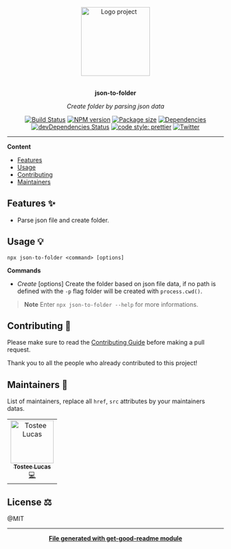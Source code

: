 <div align="center">
  <a href="#">
  	<img src="https://media.giphy.com/media/JIX9t2j0ZTN9S/giphy-downsized.gif" alt="Logo project" height="160" />
  </a>
  <br>
  <br>
  <p>
    <b>json-to-folder</b>
  </p>
  <p>
     <i>Create folder by parsing json data</i>
  </p>
  <p>

[![Build Status](https://travis-ci.com/luctst/json-to-folder.svg?branch=master)](https://travis-ci.com/luctst/json-to-folder)
[![NPM version](https://img.shields.io/npm/v/json-to-folder?style=flat-square)](https://img.shields.io/npm/v/json-to-folder?style=flat-square)
[![Package size](https://img.shields.io/bundlephobia/min/json-to-folder)](https://img.shields.io/bundlephobia/min/json-to-folder)
[![Dependencies](https://img.shields.io/david/luctst/json-to-folder.svg?style=popout-square)](https://david-dm.org/luctst/json-to-folder)
[![devDependencies Status](https://david-dm.org/luctst/json-to-folder/dev-status.svg?style=flat-square)](https://david-dm.org/luctst/json-to-folder?type=dev)
[![code style: prettier](https://img.shields.io/badge/code_style-prettier-ff69b4.svg?style=flat-square)](https://github.com/prettier/prettier)
[![Twitter](https://img.shields.io/twitter/follow/luctstt.svg?label=Follow&style=social)](https://twitter.com/luctstt)

  </p>
</div>

---

**Content**

* [Features](##features)
* [Usage](##usage)
* [Contributing](##contributing)
* [Maintainers](##maintainers)

## Features ✨
* Parse json file and create folder.

## Usage 💡
```
npx json-to-folder <command> [options]
```

**Commands**
  * *Create* [options]  Create the folder based on json file data, if no path is defined with the `-p` flag folder will be created with `process.cwd()`.

> **Note** Enter `npx json-to-folder --help` for more informations.

## Contributing 🍰
Please make sure to read the [Contributing Guide](https://github.com/luctst/json-to-folder/blob/master/.github/CONTRIBUTING.md) before making a pull request.

Thank you to all the people who already contributed to this project!

## Maintainers 👷
List of maintainers, replace all `href`, `src` attributes by your maintainers datas.
<table>
  <tr>
    <td align="center"><a href="https://lucastostee.now.sh/"><img src="https://avatars3.githubusercontent.com/u/22588842?s=460&v=4" width="100px;" alt="Tostee Lucas"/><br /><sub><b>Tostee Lucas</b></sub></a><br /><a href="#" title="Code">💻</a></td>
  </tr>
</table>

## License ⚖️
@MIT

---
<div align="center">
	<b>
		<a href="https://www.npmjs.com/package/get-good-readme">File generated with get-good-readme module</a>
	</b>
</div>
